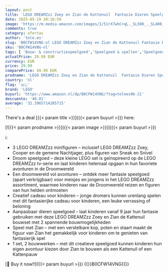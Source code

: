 ```yaml
---
layout: post
title: 'LEGO DREAMZzz Zoey en Zian de Kattenuil  Fantasie Dieren Speelgoed met 2 Modi  Rollenspellen Set met Wezens  Creatief Cadeau voor Kinderen  Meisjes en Jongens vanaf 9 jaar 71476'
date: 2025-05-19 20:16:59
image: 'https://m.media-amazon.com/images/I/51rX7whC+qL._SL500_._SL400_.jpg'
comments: true
category: ofertas
author: 'tole.es'
slug: 'B0CFW14VNG-nl LEGO DREAMZzz Zoey en Zian de Kattenuil Fantasie Dieren...'
sku: 'B0CFW14VNG-nl'
tags: [ 'Bouw- & constructiespeelgoed','Speelgoed & spellen','Speelgoedbouwsets','lego','🇳🇱', ]
actualPrice: 29.99 EUR
currency: EUR
price: 29.99
comparePrice: 49.99 EUR
prodname: 'LEGO DREAMZzz Zoey en Zian de Kattenuil  Fantasie Dieren Speelgoed met 2 Modi  Rollenspellen Set met Wezens  Creatief Cadeau voor Kinderen  Meisjes en Jongens vanaf 9 jaar 71476'
country: 'nl'
flag: '🇳🇱'
brand: 'LEGO'
buyurl: 'https://www.amazon.nl/dp/B0CFW14VNG/?tag=tolees0b-21'
descuento: '40.01'
average: '32.3965714285715'
---
```


There's a deal [{{< param title >}}]({{< param buyurl >}})  here:

[![{{< param prodname >}}]({{< param image >}})]({{< param buyurl >}})

ℹ️:

- 3 LEGO DREAMZzz minifiguren – inclusief LEG0 DREAMZzz Zoey, Cooper en de gemene Nachtjager, plus figuren van Sneak en Snivel
- Droom speelgoed – deze kleine LEGO set is geïnspireerd op de LEGO DREAMZzz tv-serie en laat kinderen helemaal opgaan in hun favoriete avonturen in de Droomwereld
- Een droomwereld vol avonturen – ontdek meer fantasie speelgoed (apart verkrijgbaar) voor meisjes en jongens in het LEGO DREAMZzz assortiment, waarmee kinderen naar de Droomwereld reizen en figuren van hun helden ontmoeten
- Creatief cadeau voor kinderen – jonge dromers kunnen urenlang spelen met dit fantasierijke cadeau voor kinderen, een leuke verrassing of beloning
- Aanpasbaar dieren speelgoed – laat kinderen vanaf 9 jaar hun fantasie gebruiken met deze LEGO DREAMZzz Zoey en Zian de Kattenuil bouwset met 2 spannende bouwmogelijkheden
- Speel met Zian – met een verstelbare kop, poten en staart maakt de figuur van Zian het gemakkelijk voor kinderen om te genieten van fantasierijk spel
- 1 set, 2 bouwwerken – met dit creatieve speelgoed kunnen kinderen hun eigen avontuur kiezen door Zian te bouwen als een Kattenuil of een Kattenpauw

[🛒 Buy it now!!]({{< param buyurl >}})
{{<world>}}B0CFW14VNG{{</world>}}
